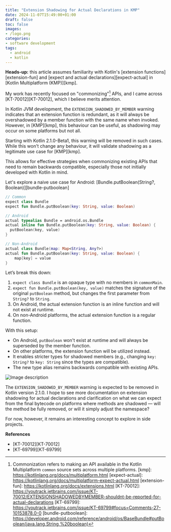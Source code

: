 ```yaml
---
title: "Extension Shadowing for Actual Declarations in KMP"
date: 2024-11-07T15:49:00+01:00
draft: false
toc: false
images:
- /logo.png
categories:
- software development
tags:
  - android
  - kotlin
---
```


**Heads-up:** this article assumes familiarity with Kotlin's [extension functions][extension-fun] and [expect and actual declarations][expect-actual] in [Kotlin Multiplatform (KMP)][kmp].

My work has recently focused on "commonizing"[^1] APIs, and I came across [KT-70012][KT-70012], which I believe merits attention.

In Kotlin JVM development, the `EXTENSION_SHADOWED_BY_MEMBER` warning indicates that an extension function is redundant, as it will always be overshadowed by a member function with the same name when invoked. However, in [KMP][kmp], this behaviour can be useful, as shadowing may occur on some platforms but not all.

Starting with Kotlin 2.1.0-Beta1, this warning will be removed in such cases. While this won't change any behaviour, it will validate shadowing as a legitimate use case for [KMP][kmp].

This allows for effective strategies when commonizing existing APIs that need to remain backwards compatible, especially those not initially developed with Kotlin in mind.

Let's explore a naive use case for Android: [Bundle.putBoolean(String?, Boolean)][bundle-putboolean]

```kotlin
// Common
expect class Bundle
expect fun Bundle.putBoolean(key: String, value: Boolean)

// Android
actual typealias Bundle = android.os.Bundle
actual inline fun Bundle.putBoolean(key: String, value: Boolean) {
  putBoolean(key, value)
}

// Non-Android
actual class Bundle(map: Map<String, Any?>)
actual fun Bundle.putBoolean(key: String, value: Boolean) {
    map[key] = value
}
```

Let’s break this down:

1. `expect class Bundle` is an opaque type with no members in `commonMain`.
2. `expect fun Bundle.putBoolean(key, value)` matches the signature of the original `putBoolean` method, but changes the first parameter from `String?` to `String`.
3. On Android, the actual extension function is an inline function and will not exist at runtime.
4. On non-Android platforms, the actual extension function is a regular function.

With this setup:

- On Android, `putBoolean` won't exist at runtime and will always be superseded by the member function.
- On other platforms, the extension function will be utilized instead.
- It enables stricter types for shadowed members (e.g., changing `key: String?` to `key: String` since the types are compatible).
- The new type alias remains backwards compatible with existing APIs.

![Image description](https://dev-to-uploads.s3.amazonaws.com/uploads/articles/wmvc69m96nl1df0zcm1b.png)

The `EXTENSION_SHADOWED_BY_MEMBER` warning is expected to be removed in Kotlin version 2.1.0. I hope to see more documentation on extension shadowing for actual declarations and clarification on what we can expect from the final bytecode on platforms where methods are shadowed — will the method be fully removed, or will it simply adjust the namespace?

For now, however, it remains an interesting concept to explore in side projects.

**References**
- [KT-70012][KT-70012]
- [KT-69799][KT-69799]

[^1]: Commonization refers to making an API available in the Kotlin Multiplatform `common` source sets across multiple platforms.
[kmp]: https://kotlinlang.org/docs/multiplatform.html
[expect-actual]: https://kotlinlang.org/docs/multiplatform-expect-actual.html
[extension-fun]: https://kotlinlang.org/docs/extensions.html
[KT-70012]: https://youtrack.jetbrains.com/issue/KT-70012/EXTENSIONSHADOWEDBYMEMBER-shouldnt-be-reported-for-actual-declarations
[KT-69799]: https://youtrack.jetbrains.com/issue/KT-69799#focus=Comments-27-10153878.0-0
[bundle-putboolean]: https://developer.android.com/reference/android/os/BaseBundle#putBoolean(java.lang.String,%20boolean)
